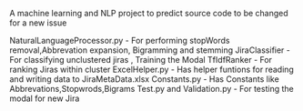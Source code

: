 A machine learning and NLP project to predict source code to be changed for a new issue

NaturalLanguageProcessor.py  - For performing stopWords removal,Abbrevation expansion, Bigramming and stemming
JiraClassifier - For classifying unclustered jiras , Training the Modal
TfIdfRanker - For ranking Jiras within cluster
ExcelHelper.py - Has helper funtions for reading and writing data to JiraMetaData.xlsx
Constants.py - Has Constants like Abbrevations,Stopwrods,Bigrams
Test.py and Validation.py - For testing the modal for new Jira
